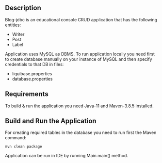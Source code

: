 ## Description
Blog-jdbc is an educational console CRUD application that has the following entities:

* Writer
* Post
* Label

Application uses MySQL as DBMS. To run application locally you need first to create database manually 
on your instance of MySQL and then specify credentials to that DB in files:

* liquibase.properties
* database.properties

## Requirements
To build & run the application you need Java-11 and Maven-3.8.5 installed.

## Build and Run the Application
For creating required tables in the database you need to run first the Maven command:

`mvn clean package`

Application can be run in IDE by running Main.main() method.